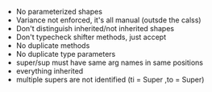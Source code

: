 - No parameterized shapes
- Variance not enforced, it's all manual (outsde the calss)
- Don't distinguish inherited/not inherited shapes
- Don't typecheck shifter methods, just accept
- No duplicate methods
- No duplicate type parameters
- super/sup must have same arg names in same positions
- everything inherited
- multiple supers are not identified (ti = Super ,to = Super)
